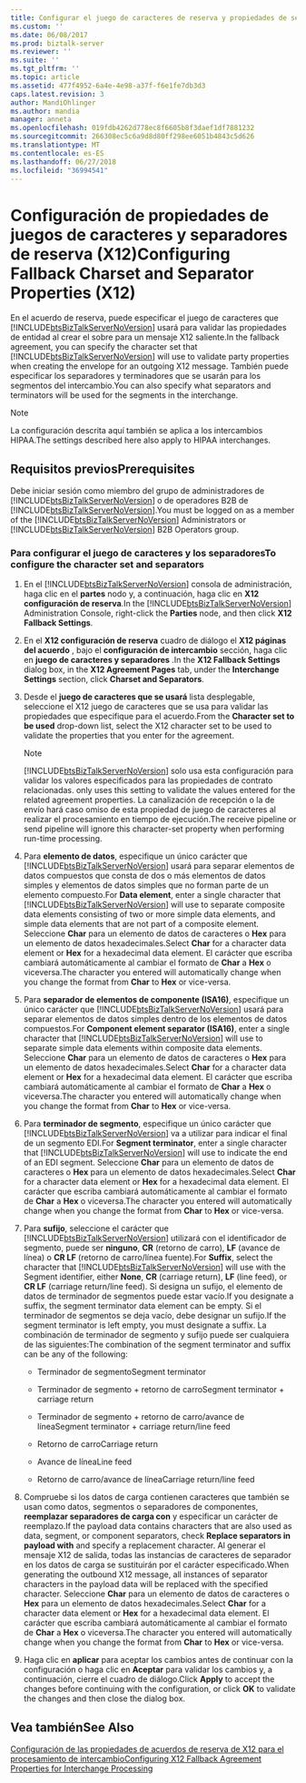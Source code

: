 ```yaml
---
title: Configurar el juego de caracteres de reserva y propiedades de separadores (X12) | Microsoft Docs
ms.custom: ''
ms.date: 06/08/2017
ms.prod: biztalk-server
ms.reviewer: ''
ms.suite: ''
ms.tgt_pltfrm: ''
ms.topic: article
ms.assetid: 477f4952-6a4e-4e98-a37f-f6e1fe7db3d3
caps.latest.revision: 3
author: MandiOhlinger
ms.author: mandia
manager: anneta
ms.openlocfilehash: 019fdb4262d778ec8f6605b8f3daef1df7881232
ms.sourcegitcommit: 266308ec5c6a9d8d80ff298ee6051b4843c5d626
ms.translationtype: MT
ms.contentlocale: es-ES
ms.lasthandoff: 06/27/2018
ms.locfileid: "36994541"
---
```

# <a name="configuring-fallback-charset-and-separator-properties-x12"></a><span data-ttu-id="19876-102">Configuración de propiedades de juegos de caracteres y separadores de reserva (X12)</span><span class="sxs-lookup"><span data-stu-id="19876-102">Configuring Fallback Charset and Separator Properties (X12)</span></span>
<span data-ttu-id="19876-103">En el acuerdo de reserva, puede especificar el juego de caracteres que [!INCLUDE[btsBizTalkServerNoVersion](../includes/btsbiztalkservernoversion-md.md)] usará para validar las propiedades de entidad al crear el sobre para un mensaje X12 saliente.</span><span class="sxs-lookup"><span data-stu-id="19876-103">In the fallback agreement, you can specify the character set that [!INCLUDE[btsBizTalkServerNoVersion](../includes/btsbiztalkservernoversion-md.md)] will use to validate party properties when creating the envelope for an outgoing X12 message.</span></span> <span data-ttu-id="19876-104">También puede especificar los separadores y terminadores que se usarán para los segmentos del intercambio.</span><span class="sxs-lookup"><span data-stu-id="19876-104">You can also specify what separators and terminators will be used for the segments in the interchange.</span></span>  
  
> [!NOTE]
>  <span data-ttu-id="19876-105">La configuración descrita aquí también se aplica a los intercambios HIPAA.</span><span class="sxs-lookup"><span data-stu-id="19876-105">The settings described here also apply to HIPAA interchanges.</span></span>  
  
## <a name="prerequisites"></a><span data-ttu-id="19876-106">Requisitos previos</span><span class="sxs-lookup"><span data-stu-id="19876-106">Prerequisites</span></span>  
 <span data-ttu-id="19876-107">Debe iniciar sesión como miembro del grupo de administradores de [!INCLUDE[btsBizTalkServerNoVersion](../includes/btsbiztalkservernoversion-md.md)] o de operadores B2B de [!INCLUDE[btsBizTalkServerNoVersion](../includes/btsbiztalkservernoversion-md.md)].</span><span class="sxs-lookup"><span data-stu-id="19876-107">You must be logged on as a member of the [!INCLUDE[btsBizTalkServerNoVersion](../includes/btsbiztalkservernoversion-md.md)] Administrators or [!INCLUDE[btsBizTalkServerNoVersion](../includes/btsbiztalkservernoversion-md.md)] B2B Operators group.</span></span>  
  
### <a name="to-configure-the-character-set-and-separators"></a><span data-ttu-id="19876-108">Para configurar el juego de caracteres y los separadores</span><span class="sxs-lookup"><span data-stu-id="19876-108">To configure the character set and separators</span></span>  
  
1. <span data-ttu-id="19876-109">En el [!INCLUDE[btsBizTalkServerNoVersion](../includes/btsbiztalkservernoversion-md.md)] consola de administración, haga clic en el **partes** nodo y, a continuación, haga clic en **X12 configuración de reserva**.</span><span class="sxs-lookup"><span data-stu-id="19876-109">In the [!INCLUDE[btsBizTalkServerNoVersion](../includes/btsbiztalkservernoversion-md.md)] Administration Console, right-click the **Parties** node, and then click **X12 Fallback Settings**.</span></span>  
  
2. <span data-ttu-id="19876-110">En el **X12 configuración de reserva** cuadro de diálogo el **X12 páginas del acuerdo** , bajo el **configuración de intercambio** sección, haga clic en **juego de caracteres y separadores** .</span><span class="sxs-lookup"><span data-stu-id="19876-110">In the **X12 Fallback Settings** dialog box, in the **X12 Agreement Pages** tab, under the **Interchange Settings** section, click **Charset and Separators**.</span></span>  
  
3. <span data-ttu-id="19876-111">Desde el **juego de caracteres que se usará** lista desplegable, seleccione el X12 juego de caracteres que se usa para validar las propiedades que especifique para el acuerdo.</span><span class="sxs-lookup"><span data-stu-id="19876-111">From the **Character set to be used** drop-down list, select the X12 character set to be used to validate the properties that you enter for the agreement.</span></span>  
  
   > [!NOTE]
   >  [!INCLUDE[btsBizTalkServerNoVersion](../includes/btsbiztalkservernoversion-md.md)]<span data-ttu-id="19876-112"> solo usa esta configuración para validar los valores especificados para las propiedades de contrato relacionadas.</span><span class="sxs-lookup"><span data-stu-id="19876-112"> only uses this setting to validate the values entered for the related agreement properties.</span></span> <span data-ttu-id="19876-113">La canalización de recepción o la de envío hará caso omiso de esta propiedad de juego de caracteres al realizar el procesamiento en tiempo de ejecución.</span><span class="sxs-lookup"><span data-stu-id="19876-113">The receive pipeline or send pipeline will ignore this character-set property when performing run-time processing.</span></span>  
  
4. <span data-ttu-id="19876-114">Para **elemento de datos**, especifique un único carácter que [!INCLUDE[btsBizTalkServerNoVersion](../includes/btsbiztalkservernoversion-md.md)] usará para separar elementos de datos compuestos que consta de dos o más elementos de datos simples y elementos de datos simples que no forman parte de un elemento compuesto.</span><span class="sxs-lookup"><span data-stu-id="19876-114">For **Data element**, enter a single character that [!INCLUDE[btsBizTalkServerNoVersion](../includes/btsbiztalkservernoversion-md.md)] will use to separate composite data elements consisting of two or more simple data elements, and simple data elements that are not part of a composite element.</span></span> <span data-ttu-id="19876-115">Seleccione **Char** para un elemento de datos de caracteres o **Hex** para un elemento de datos hexadecimales.</span><span class="sxs-lookup"><span data-stu-id="19876-115">Select **Char** for a character data element or **Hex** for a hexadecimal data element.</span></span> <span data-ttu-id="19876-116">El carácter que escriba cambiará automáticamente al cambiar el formato de **Char** a **Hex** o viceversa.</span><span class="sxs-lookup"><span data-stu-id="19876-116">The character you entered will automatically change when you change the format from **Char** to **Hex** or vice-versa.</span></span>  
  
5. <span data-ttu-id="19876-117">Para **separador de elementos de componente (ISA16)**, especifique un único carácter que [!INCLUDE[btsBizTalkServerNoVersion](../includes/btsbiztalkservernoversion-md.md)] usará para separar elementos de datos simples dentro de los elementos de datos compuestos.</span><span class="sxs-lookup"><span data-stu-id="19876-117">For **Component element separator (ISA16)**, enter a single character that [!INCLUDE[btsBizTalkServerNoVersion](../includes/btsbiztalkservernoversion-md.md)] will use to separate simple data elements within composite data elements.</span></span> <span data-ttu-id="19876-118">Seleccione **Char** para un elemento de datos de caracteres o **Hex** para un elemento de datos hexadecimales.</span><span class="sxs-lookup"><span data-stu-id="19876-118">Select **Char** for a character data element or **Hex** for a hexadecimal data element.</span></span> <span data-ttu-id="19876-119">El carácter que escriba cambiará automáticamente al cambiar el formato de **Char** a **Hex** o viceversa.</span><span class="sxs-lookup"><span data-stu-id="19876-119">The character you entered will automatically change when you change the format from **Char** to **Hex** or vice-versa.</span></span>  
  
6. <span data-ttu-id="19876-120">Para **terminador de segmento**, especifique un único carácter que [!INCLUDE[btsBizTalkServerNoVersion](../includes/btsbiztalkservernoversion-md.md)] va a utilizar para indicar el final de un segmento EDI.</span><span class="sxs-lookup"><span data-stu-id="19876-120">For **Segment terminator**, enter a single character that [!INCLUDE[btsBizTalkServerNoVersion](../includes/btsbiztalkservernoversion-md.md)] will use to indicate the end of an EDI segment.</span></span> <span data-ttu-id="19876-121">Seleccione **Char** para un elemento de datos de caracteres o **Hex** para un elemento de datos hexadecimales.</span><span class="sxs-lookup"><span data-stu-id="19876-121">Select **Char** for a character data element or **Hex** for a hexadecimal data element.</span></span> <span data-ttu-id="19876-122">El carácter que escriba cambiará automáticamente al cambiar el formato de **Char** a **Hex** o viceversa.</span><span class="sxs-lookup"><span data-stu-id="19876-122">The character you entered will automatically change when you change the format from **Char** to **Hex** or vice-versa.</span></span>  
  
7. <span data-ttu-id="19876-123">Para **sufijo**, seleccione el carácter que [!INCLUDE[btsBizTalkServerNoVersion](../includes/btsbiztalkservernoversion-md.md)] utilizará con el identificador de segmento, puede ser **ninguno**, **CR** (retorno de carro), **LF** (avance de línea) o **CR LF** (retorno de carro/línea fuente).</span><span class="sxs-lookup"><span data-stu-id="19876-123">For **Suffix**, select the character that [!INCLUDE[btsBizTalkServerNoVersion](../includes/btsbiztalkservernoversion-md.md)] will use with the Segment identifier, either **None**, **CR** (carriage return), **LF** (line feed), or **CR LF** (carriage return/line feed).</span></span> <span data-ttu-id="19876-124">Si designa un sufijo, el elemento de datos de terminador de segmentos puede estar vacío.</span><span class="sxs-lookup"><span data-stu-id="19876-124">If you designate a suffix, the segment terminator data element can be empty.</span></span> <span data-ttu-id="19876-125">Si el terminador de segmentos se deja vacío, debe designar un sufijo.</span><span class="sxs-lookup"><span data-stu-id="19876-125">If the segment terminator is left empty, you must designate a suffix.</span></span> <span data-ttu-id="19876-126">La combinación de terminador de segmento y sufijo puede ser cualquiera de las siguientes:</span><span class="sxs-lookup"><span data-stu-id="19876-126">The combination of the segment terminator and suffix can be any of the following:</span></span>  
  
   -   <span data-ttu-id="19876-127">Terminador de segmento</span><span class="sxs-lookup"><span data-stu-id="19876-127">Segment terminator</span></span>  
  
   -   <span data-ttu-id="19876-128">Terminador de segmento + retorno de carro</span><span class="sxs-lookup"><span data-stu-id="19876-128">Segment terminator + carriage return</span></span>  
  
   -   <span data-ttu-id="19876-129">Terminador de segmento + retorno de carro/avance de línea</span><span class="sxs-lookup"><span data-stu-id="19876-129">Segment terminator + carriage return/line feed</span></span>  
  
   -   <span data-ttu-id="19876-130">Retorno de carro</span><span class="sxs-lookup"><span data-stu-id="19876-130">Carriage return</span></span>  
  
   -   <span data-ttu-id="19876-131">Avance de línea</span><span class="sxs-lookup"><span data-stu-id="19876-131">Line feed</span></span>  
  
   -   <span data-ttu-id="19876-132">Retorno de carro/avance de línea</span><span class="sxs-lookup"><span data-stu-id="19876-132">Carriage return/line feed</span></span>  
  
8. <span data-ttu-id="19876-133">Compruebe si los datos de carga contienen caracteres que también se usan como datos, segmentos o separadores de componentes, **reemplazar separadores de carga con** y especificar un carácter de reemplazo.</span><span class="sxs-lookup"><span data-stu-id="19876-133">If the payload data contains characters that are also used as data, segment, or component separators, check **Replace separators in payload with** and specify a replacement character.</span></span> <span data-ttu-id="19876-134">Al generar el mensaje X12 de salida, todas las instancias de caracteres de separador en los datos de carga se sustituirán por el carácter especificado.</span><span class="sxs-lookup"><span data-stu-id="19876-134">When generating the outbound X12 message, all instances of separator characters in the payload data will be replaced with the specified character.</span></span> <span data-ttu-id="19876-135">Seleccione **Char** para un elemento de datos de caracteres o **Hex** para un elemento de datos hexadecimales.</span><span class="sxs-lookup"><span data-stu-id="19876-135">Select **Char** for a character data element or **Hex** for a hexadecimal data element.</span></span> <span data-ttu-id="19876-136">El carácter que escriba cambiará automáticamente al cambiar el formato de **Char** a **Hex** o viceversa.</span><span class="sxs-lookup"><span data-stu-id="19876-136">The character you entered will automatically change when you change the format from **Char** to **Hex** or vice-versa.</span></span>  
  
9. <span data-ttu-id="19876-137">Haga clic en **aplicar** para aceptar los cambios antes de continuar con la configuración o haga clic en **Aceptar** para validar los cambios y, a continuación, cierre el cuadro de diálogo.</span><span class="sxs-lookup"><span data-stu-id="19876-137">Click **Apply** to accept the changes before continuing with the configuration, or click **OK** to validate the changes and then close the dialog box.</span></span>  
  
## <a name="see-also"></a><span data-ttu-id="19876-138">Vea también</span><span class="sxs-lookup"><span data-stu-id="19876-138">See Also</span></span>  
 [<span data-ttu-id="19876-139">Configuración de las propiedades de acuerdos de reserva de X12 para el procesamiento de intercambio</span><span class="sxs-lookup"><span data-stu-id="19876-139">Configuring X12 Fallback Agreement Properties for Interchange Processing</span></span>](../core/configuring-x12-fallback-agreement-properties-for-interchange-processing.md)